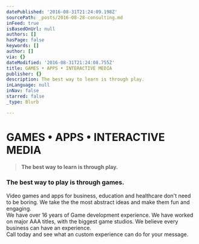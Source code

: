 ```yaml
---
datePublished: '2016-08-31T21:24:09.198Z'
sourcePath: _posts/2016-08-28-consulting.md
inFeed: true
isBasedOnUrl: null
authors: []
hasPage: false
keywords: []
author: []
via: {}
dateModified: '2016-08-31T21:24:08.755Z'
title: GAMES • APPS • INTERACTIVE MEDIA
publisher: {}
description: The best way to learn is through play.
inLanguage: null
inNav: false
starred: false
_type: Blurb

---
```

# **GAMES • APPS • INTERACTIVE MEDIA**

> **The best way to learn is through play.**

### The best way to play is through games.  
Video games and apps for business, education and healthcare don't need to be boring. We take the the most abstract ideas and make them fun and engaging.  
We have over 16 years of Game development experience. We have worked on major AAA titles, with the biggest game studios. We believe every business can have an experience.  
Call today and see what an custom experience can do for your message.